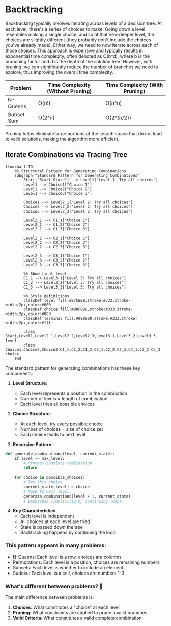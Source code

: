 # Backtracking

Backtracking typically involves iterating across levels of a decision tree. At each level, there's a series of choices to make. Going down a level resembles making a single choice, and so at that new deeper level, the choices are slightly different (they probably don't include the choices you've already made). Either way, we need to now iterate across each of those choices. 
This approach is expensive and typically results in exponential time complexity, often denoted as O(b^d), where b is the branching factor and d is the depth of the solution tree. However, with pruning, we can significantly reduce the number of branches we need to explore, thus improving the overall time complexity. 

| Problem    | Time Complexity (Without Pruning) | Time Complexity (With Pruning) |
| ---------- | --------------------------------- | ------------------------------ |
| N-Queens   | O(n!)                             | O(n^n)                         |
| Subset Sum | O(2^n)                            | O(2^(n/2))                     |

Pruning helps eliminate large portions of the search space that do not lead to valid solutions, making the algorithm more efficient.

## Iterate Combinations via Tracing Tree

```mermaid
flowchart TD
    %% Structural Pattern for Generating Combinations
    subgraph "Standard Pattern for Generating Combinations"
        Start["Start State"] --> Level1["Level 1: Try all choices"]
        Level1 --> Choice1["Choice 1"]
        Level1 --> Choice2["Choice 2"]
        Level1 --> Choice3["Choice 3"]
        
        Choice1 --> Level2_1["Level 2: Try all choices"]
        Choice2 --> Level2_2["Level 2: Try all choices"]
        Choice3 --> Level2_3["Level 2: Try all choices"]
        
        Level2_1 --> C1_1["Choice 1"]
        Level2_1 --> C1_2["Choice 2"]
        Level2_1 --> C1_3["Choice 3"]
        
        Level2_2 --> C2_1["Choice 1"]
        Level2_2 --> C2_2["Choice 2"]
        Level2_2 --> C2_3["Choice 3"]
        
        Level2_3 --> C3_1["Choice 1"]
        Level2_3 --> C3_2["Choice 2"]
        Level2_3 --> C3_3["Choice 3"]
        
        %% Show final level
        C1_1 --> Level3_1["Level 3: Try all choices"]
        C1_2 --> Level3_2["Level 3: Try all choices"]
        C1_3 --> Level3_3["Level 3: Try all choices"]
        
        %% Style definitions
        classDef level fill:#87CEEB,stroke:#333,stroke-width:2px,color:#000
        classDef choice fill:#98FB98,stroke:#333,stroke-width:2px,color:#000
        classDef terminal fill:#000000,stroke:#333,stroke-width:2px,color:#fff
        
        class Start,Level1,Level2_1,Level2_2,Level2_3,Level3_1,Level3_2,Level3_3 level
        class Choice1,Choice2,Choice3,C1_1,C1_2,C1_3,C2_1,C2_2,C2_3,C3_1,C3_2,C3_3 choice
    end
```

The standard pattern for generating combinations has these key components:

1. **Level Structure**:
   - Each level represents a position in the combination
   - Number of levels = length of combination
   - Each level tries all possible choices

2. **Choice Structure**:
   - At each level, try every possible choice
   - Number of choices = size of choice set
   - Each choice leads to next level

3. **Recursive Pattern**:
```python
def generate_combinations(level, current_state):
    if level == max_level:
        # Process complete combination
        return
        
    for choice in possible_choices:
        # Try this choice
        current_state[level] = choice
        # Move to next level
        generate_combinations(level + 1, current_state)
        # Backtrack (implicitly by continuing loop)
```

4. **Key Characteristics**:
   - Each level is independent
   - All choices at each level are tried
   - State is passed down the tree
   - Backtracking happens by continuing the loop

### This pattern appears in many problems:
- N-Queens: Each level is a row, choices are columns
- Permutations: Each level is a position, choices are remaining numbers
- Subsets: Each level is whether to include an element
- Sudoku: Each level is a cell, choices are numbers 1-9


### What's different between problems? 🎯

The main difference between problems is:
1. **Choices**: What constitutes a "choice" at each level
2. **Pruning**: What constraints are applied to prune invalid branches
3. **Valid Criteria**: What constitutes a valid complete combination

